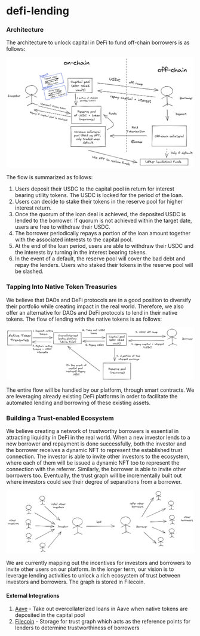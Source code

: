# defi-lending

### Architecture

The architecture to unlock capital in DeFi to fund off-chain borrowers is as follows:

![architecture diagram](assets/architecture.png)

The flow is summarized as follows:
1. Users deposit their USDC to the capital pool in return for interest bearing utility tokens. The USDC is locked for the period of the loan. 
2. Users can decide to stake their tokens in the reserve pool for higher interest return.
2. Once the quorum of the loan deal is achieved, the deposited USDC is lended to the borrower. If quorum is not achieved within the target date, users are free to withdraw their USDC.
3. The borrower periodically repays a portion of the loan amount together with the associated interests to the capital pool.
4. At the end of the loan period, users are able to withdraw their USDC and the interests by turning in the interest bearing tokens. 
5. In the event of a default, the reserve pool will cover the bad debt and repay the lenders. Users who staked their tokens in the reserve pool will be slashed. 

### Tapping Into Native Token Treasuries

We believe that DAOs and DeFi protocols are in a good position to diversify their portfolio while creating impact in the real world. Therefore, we also offer an alternative for DAOs and DeFi protocols to lend in their native tokens. The flow of lending with the native tokens is as follows: 

![native token flow](assets/native-token.png)

The entire flow will be handled by our platform, through smart contracts. We are leveraging already existing DeFi platforms in order to facilitate the automated lending and borrowing of these existing assets. 

### Building a Trust-enabled Ecosystem

We believe creating a network of trustworthy borrowers is essential in attracting liquidity in DeFi in the real world. When a new investor lends to a new borrower and repayment is done successfully, both  the investor and the borrower receives a dynamic NFT to represent the established trust connection. The investor is able to invite other investors to the ecosystem, where each of them will be issued a dynamic NFT too to represent the connection with the referrer. Similarly, the borrower is able to invite other borrowers too. Eventually, the trust graph will be incrementally built out where investors could see their degree of separations from a borrower. 

![trust graph](assets/trust-graph.png)

We are currently mapping out the incentives for investors and borrowers to invite other users on our platform. In the longer term, our vision is to leverage lending activities to unlock a rich ecosystem of trust between investors and borrowers. The graph is stored in Filecoin.

#### External Integrations

1. [Aave](https://aave.com/) - Take out overcollaterized loans in Aave when native tokens are deposited in the capital pool
2. [Filecoin](https://filecoin.io/) - Storage for trust graph which acts as the reference points for lenders to determine trustworthiness of borrowers
